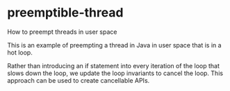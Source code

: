 # preemptible-thread
How to preempt threads in user space

This is an example of preempting a thread in Java in user space that is in a hot loop.

Rather than introducing an if statement into every iteration of the loop that slows down the loop, we update the loop invariants to cancel the loop. This approach can be used to create cancellable APIs.

